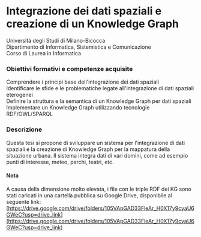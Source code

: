 # Integrazione dei dati spaziali e creazione di un Knowledge Graph
Università degli Studi di Milano-Bicocca  
Dipartimento di Informatica, Sistemistica e Comunicazione  
Corso di Laurea in Informatica

### Obiettivi formativi e competenze acquisite
Comprendere i principi base dell'integrazione dei dati spaziali  
Identificare le sfide e le problematiche legate all'integrazione di dati spaziali eterogenei  
Definire la struttura e la semantica di un Knowledge Graph per dati spaziali  
Implementare un Knowledge Graph utilizzando tecnologie RDF/OWL/SPARQL

### Descrizione
Questa tesi si propone di sviluppare un sistema per l'integrazione di dati spaziali e la creazione di Knowledge Graph per la mappatura della situazione urbana. Il sistema integra dati di vari domini, come ad esempio punti di interesse, meteo, parchi, teatri, etc.

#### Nota
A causa della dimensione molto elevata, i file con le triple RDF dei KG sono stati caricati in una cartella pubblica su Google Drive, disponibile al seguente link: [https://drive.google.com/drive/folders/105VApGAD33FleAr_H0X17y9cyaU6GWeC?usp=drive_link](https://drive.google.com/drive/folders/105VApGAD33FleAr_H0X17y9cyaU6GWeC?usp=drive_link)